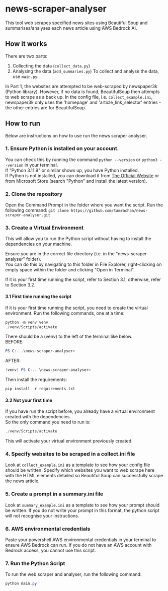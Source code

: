 # news-scraper-analyser
This tool web scrapes specified news sites using Beautiful Soup and summarises/analyses each news article using AWS Bedrock AI.  

## How it works
There are two parts:
1. Collecting the data (`collect_data.py`)
2. Analysing the data (`add_summaries.py`)
To collect and analyse the data, use `main.py`.

In Part 1, the websites are attempted to be web-scraped by newspaper3k (Python library). However, if no data is found, BeautifulSoup then attempts to web scrape as a back up. In the config file, i.e. `collect_example.ini`, newspaper3k only uses the 'homepage' and 'article_link_selector' entries - the other entries are for BeautifulSoup.

## How to run
Below are instructions on how to use run the news scraper analyser.

### 1. Ensure Python is installed on your account.
You can check this by running the command `python --version` or `python3 --version` in your terminal.  
If "Python 3.11.9" or similar shows up, you have Python installed.  
If Python is not installed, you can download it from [The Official Website](https://www.python.org/downloads/) or from Microsoft Store (search "Python" and install the latest version).  

### 2. Clone the repository
Open the Command Prompt in the folder where you want the script.
Run the following command:
`git clone https://github.com/tamrachan/news-scraper-analyser.git`

### 3. Create a Virtual Environment
This will allow you to run the Python script without having to install the dependencies on your machine.    

Ensure you are in the correct file directory (i.e. in the "news-scraper-analyser" folder).  
You can do this by navigating to this folder in File Explorer, right-clicking on empty space within the folder and clicking "Open in Terminal".    

If it is your first time running the script, refer to Section 3.1, otherwise, refer to Section 3.2.

#### 3.1 First time running the script
If it is your first time running the script, you need to create the virtual environment.
Run the following commands, one at a time:
```powershell
python -m venv venv
./venv/Scripts/activate
```
There should be a (venv) to the left of the terminal like below.  
BEFORE:
```powershell
PS C:...\news-scraper-analyser>
```
AFTER:
```powershell
(venv) PS C:...\news-scraper-analyser>
```  
Then install the requirements:
```powershell
pip install -r requirements.txt
```

#### 3.2 Not your first time
If you have run the script before, you already have a virtual environment created with the dependencies.  
So the only command you need to run is:
```powershell
./venv/Scripts/activate
```  
This will activate your virtual environment previously created.

### 4. Specify websites to be scraped in a collect.ini file
Look at `collect_example.ini` as a template to see how your config file should be written. Specify which websites you want to web scrape here with the HTML elements detailed so Beautiful Soup can successfully scrape the news article.

### 5. Create a prompt in a summary.ini file
Look at `summary_example.ini` as a template to see how your prompt should be written.
If you do not write your prompt in this format, the python script will not recognise your instructions.

### 6. AWS environmental credentials
Paste your powershell AWS environmental credentials in your terminal to ensure AWS Bedrock can run. If you do not have an AWS account with Bedrock access, you cannot use this script.

### 7. Run the Python Script
To run the web scraper and analyser, run the following command:
```powershell
python main.py
```  
